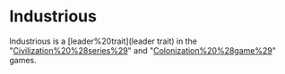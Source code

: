 # Industrious

Industrious is a [leader%20trait](leader trait) in the "[Civilization%20%28series%29](Civilization)" and "[Colonization%20%28game%29](Colonization)" games.